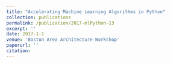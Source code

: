 ```yaml
---
title: "Accelerating Machine Learning Algorithms in Python"
collection: publications
permalink: /publication/2017-mlPython-13
excerpt: ''
date: 2017-1-1
venue: 'Boston Area Architecture Workshop'
paperurl: ''
citation: 
---
```


